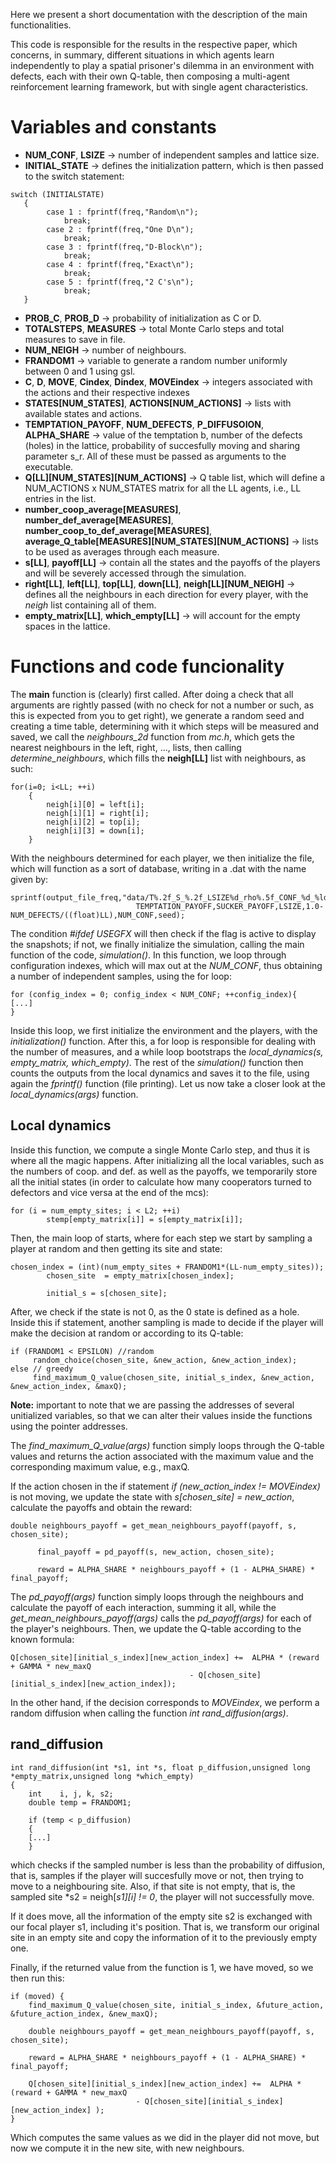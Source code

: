 Here we present a short documentation with the description of the main functionalities.

This code is responsible for the results in the respective paper, which concerns, in summary,
different situations in which agents learn independently to play a spatial prisoner's dilemma in
an environment with defects, each with their own Q-table, then composing a multi-agent reinforcement learning framework,
but with single agent characteristics.

# Variables and constants

+ **NUM_CONF**, **LSIZE**  &#8594; number of independent samples and lattice size.
+ **INITIAL_STATE** &#8594; defines the initialization pattern, which is then passed to the
switch statement:
```
switch (INITIALSTATE)
   {
		case 1 : fprintf(freq,"Random\n");
			break;
		case 2 : fprintf(freq,"One D\n");
			break;
		case 3 : fprintf(freq,"D-Block\n");
			break;
		case 4 : fprintf(freq,"Exact\n");
			break;
		case 5 : fprintf(freq,"2 C's\n");
			break;
   }
```
+ **PROB_C**, **PROB_D** &#8594; probability of initialization as C or D.
+ **TOTALSTEPS**, **MEASURES** &#8594; total Monte Carlo steps and total measures to save in file.
+ **NUM_NEIGH** &#8594; number of neighbours.
+ **FRANDOM1** &#8594; variable to generate a random number uniformly between 0 and 1 using gsl.
+ **C**, **D**, **MOVE**, **Cindex**, **Dindex**, **MOVEindex** &#8594; integers associated with the actions and their respective indexes
+ **STATES[NUM_STATES]**, **ACTIONS[NUM_ACTIONS]** &#8594; lists with available states and actions.
+ **TEMPTATION_PAYOFF**, **NUM_DEFECTS**, **P_DIFFUSOION**, **ALPHA_SHARE** &#8594; value of the temptation b,
number of the defects (holes) in the lattice, probability of succesfully moving and sharing parameter s_r. All of these must
be passed as arguments to the executable.
+ **Q[LL][NUM_STATES][NUM_ACTIONS]** &#8594; Q table list, which will define a NUM_ACTIONS x NUM_STATES
matrix for all the LL agents, i.e., LL entries in the list.
+ **number_coop_average[MEASURES]**, **number_def_average[MEASURES]**, **number_coop_to_def_average[MEASURES]**, **average_Q_table[MEASURES][NUM_STATES][NUM_ACTIONS]** &#8594; lists to be used as
averages through each measure.
+ **s[LL]**, **payoff[LL]** &#8594; contain all the states and the payoffs of the players and will be
severely accessed through the simulation.
+ **right[LL]**, **left[LL]**, **top[LL]**, **down[LL]**, **neigh[LL][NUM_NEIGH]** &#8594; defines
all the neighbours in each direction for every player, with the *neigh* list containing all of them.
+ **empty_matrix[LL]**, **which_empty[LL]** &#8594; will account for the empty spaces in the lattice.

# Functions and code funcionality

The **main** function is (clearly) first called. After doing a check that all arguments are rightly
passed (with no check for not a number or such, as this is expected from you to get right), we
generate a random seed and creating a time table, determining with it which steps will be measured
and saved, we call the *neighbours_2d* function from *mc.h*, which gets the nearest neighbours
in the left, right, ..., lists, then calling *determine_neighbours*, which fills the **neigh[LL]**
list with neighbours, as such:

```
for(i=0; i<LL; ++i)
	{
		neigh[i][0] = left[i];
		neigh[i][1] = right[i];
		neigh[i][2] = top[i];
		neigh[i][3] = down[i];
	}
```

With the neighbours determined for each player, we then initialize the file, which will function as a
sort of database, writing in a .dat with the name given by:

```
sprintf(output_file_freq,"data/T%.2f_S_%.2f_LSIZE%d_rho%.5f_CONF_%d_%ld_prof.dat",
							TEMPTATION_PAYOFF,SUCKER_PAYOFF,LSIZE,1.0-NUM_DEFECTS/((float)LL),NUM_CONF,seed);
```

The condition *#ifdef USEGFX* will then check if the flag is active to display the snapshots; if not,
we finally initialize the simulation, calling the main function of the code, *simulation()*.
In this function, we loop through configuration indexes, which will max out at the *NUM_CONF*,
thus obtaining a number of independent samples, using the for loop:
```
for (config_index = 0; config_index < NUM_CONF; ++config_index){
[...]
}
```
Inside this loop, we first initialize the environment and the players, with the *initialization()*
function. After this, a for loop is responsible for dealing with the number of measures, and a while
loop bootstraps the *local_dynamics(s, empty_matrix, which_empty)*.
The rest of the *simulation()* function then counts the outputs from the local dynamics and
saves it to the file, using again the *fprintf()* function (file printing).
Let us now take a closer look at the *local_dynamics(args)* function.

## Local dynamics

Inside this function, we compute a single Monte Carlo step, and thus it is where all the magic
happens.
After initializing all the local variables, such as the numbers of coop. and def. as well as the
payoffs, we temporarily store all the initial states (in order to calculate how many cooperators
turned to defectors and vice versa at the end of the mcs):
```
for (i = num_empty_sites; i < L2; ++i)
		stemp[empty_matrix[i]] = s[empty_matrix[i]];
```

Then, the main loop of starts, where for each step we start by sampling a player at random and
then getting its site and state:
```
chosen_index = (int)(num_empty_sites + FRANDOM1*(LL-num_empty_sites));
		chosen_site  = empty_matrix[chosen_index];

		initial_s = s[chosen_site];
```
After, we check if the state is not 0, as the 0 state is defined as a hole. Inside this if statement,
another sampling is made to decide if the player will make the decision at random or according
to its Q-table:

```
if (FRANDOM1 < EPSILON) //random
	 random_choice(chosen_site, &new_action, &new_action_index);
else // greedy
	 find_maximum_Q_value(chosen_site, initial_s_index, &new_action, &new_action_index, &maxQ);
```
**Note:** important to note that we are passing the addresses of several unitialized variables,
so that we can alter their values inside the functions using the pointer addresses.

The *find_maximum_Q_value(args)* function simply loops through the Q-table values and returns the
action associated with the maximum value and the corresponding maximum value, e.g., maxQ.

If the action chosen in the if statement *if (new_action_index != MOVEindex)* is not moving,
we update the state with *s[chosen_site] = new_action*, calculate the payoffs and obtain the reward:

```
double neighbours_payoff = get_mean_neighbours_payoff(payoff, s, chosen_site);

	  final_payoff = pd_payoff(s, new_action, chosen_site);

	  reward = ALPHA_SHARE * neighbours_payoff + (1 - ALPHA_SHARE) * final_payoff;
```

The *pd_payoff(args)* function simply loops through the neighbours and calculate the payoff of each
interaction, summing it all, while the *get_mean_neighbours_payoff(args)* calls the *pd_payoff(args)*
for each of the player's neighbours.
Then, we update the Q-table according to the known formula:
```
Q[chosen_site][initial_s_index][new_action_index] +=  ALPHA * (reward + GAMMA * new_maxQ
										- Q[chosen_site][initial_s_index][new_action_index]);
```

In the other hand, if the decision corresponds to *MOVEindex*, we perform a random diffusion when
calling the function _int rand_diffusion(args)_.

## rand_diffusion

```
int rand_diffusion(int *s1, int *s, float p_diffusion,unsigned long *empty_matrix,unsigned long *which_empty)
{
	int    i, j, k, s2;
	double temp = FRANDOM1;

	if (temp < p_diffusion)
    {
    [...]
    }
```

which checks if the sampled number is less than the probability of diffusion, that is, samples if
the player will succesfully move or not, then trying to move to a neighbouring site.
Also, if that site is not empty, that is, the sampled site *s2 = neigh[*s1][i] != 0*, the player
will not successfully move.

If it does move, all the information of the empty site s2 is exchanged with our focal player s1,
including it's position. That is, we transform our original site in an empty site and copy
the information of it to the previously empty one.

Finally, if the returned value from the function is 1, we have moved, so we then run this:

```
if (moved) {
  	find_maximum_Q_value(chosen_site, initial_s_index, &future_action, &future_action_index, &new_maxQ);

  	double neighbours_payoff = get_mean_neighbours_payoff(payoff, s, chosen_site);

  	reward = ALPHA_SHARE * neighbours_payoff + (1 - ALPHA_SHARE) * final_payoff;

  	Q[chosen_site][initial_s_index][new_action_index] +=  ALPHA * (reward + GAMMA * new_maxQ
  							- Q[chosen_site][initial_s_index][new_action_index] );
}
```

Which computes the same values as we did in the player did not move, but now we compute it in the new
site, with new neighbours.
